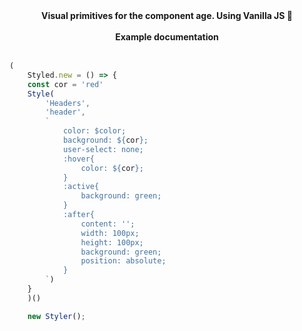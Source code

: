 <div align="center">
  <strong>Visual primitives for the component age. Using Vanilla JS 💅</strong>
  <br />
  <br />
  
</div>

<div align="center">
  <strong>Example documentation</strong>
  <br />
  <br />
  
</div>


```jsx
(
    Styled.new = () => {
    const cor = 'red'
    Style(
        'Headers',
        'header',
        `
            color: $color;
            background: ${cor};
            user-select: none;
            :hover{
                color: ${cor};
            }
            :active{
                background: green;
            }
            :after{
                content: '';
                width: 100px;
                height: 100px;
                background: green;
                position: absolute;
            }
        `)
    }
    )()

    new Styler();
```
